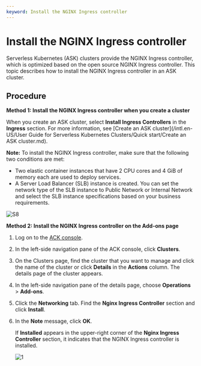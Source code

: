 ```yaml
---
keyword: Install the NGINX Ingress controller
---
```


# Install the NGINX Ingress controller

Serverless Kubernetes \(ASK\) clusters provide the NGINX Ingress controller, which is optimized based on the open source NGINX Ingress controller. This topic describes how to install the NGINX Ingress controller in an ASK cluster.

## Procedure

**Method 1: Install the NGINX Ingress controller when you create a cluster**

When you create an ASK cluster, select **Install Ingress Controllers** in the **Ingress** section. For more information, see [Create an ASK cluster](/intl.en-US/User Guide for Serverless Kubernetes Clusters/Quick start/Create an ASK cluster.md).

**Note:** To install the NGINX Ingress controller, make sure that the following two conditions are met:

-   Two elastic container instances that have 2 CPU cores and 4 GiB of memory each are used to deploy services.
-   A Server Load Balancer \(SLB\) instance is created. You can set the network type of the SLB instance to Public Network or Internal Network and select the SLB instance specifications based on your business requirements.

![S8](https://help-static-aliyun-doc.aliyuncs.com/assets/img/en-US/3712548161/p245306.png)

**Method 2: Install the NGINX Ingress controller on the Add-ons page**

1.  Log on to the [ACK console](https://cs.console.aliyun.com).

2.  In the left-side navigation pane of the ACK console, click **Clusters**.

3.  On the Clusters page, find the cluster that you want to manage and click the name of the cluster or click **Details** in the **Actions** column. The details page of the cluster appears.

4.  In the left-side navigation pane of the details page, choose **Operations** \> **Add-ons**.

5.  Click the **Networking** tab. Find the **Nginx Ingress Controller** section and click **Install**.

6.  In the **Note** message, click **OK**.

    If **Installed** appears in the upper-right corner of the **Nginx Ingress Controller** section, it indicates that the NGINX Ingress controller is installed.

    ![1](https://help-static-aliyun-doc.aliyuncs.com/assets/img/en-US/3504378261/p295089.png)


